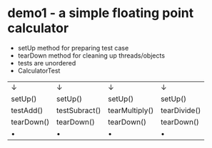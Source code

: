 demo1 - a simple floating point calculator
======
 - setUp method for preparing test case
 - tearDown method for cleaning up threads/objects
 - tests are unordered
 - CalculatorTest 
 <table>
  <tr>
    <td> &darr; </td>
    <td> &darr; </td>
    <td> &darr; </td>
    <td> &darr; </td>
  </tr>
  <tr>
    <td>setUp()</td>
    <td>setUp()</td>
    <td>setUp()</td>
    <td>setUp()</td>
  </tr>
  <tr>
    <td>testAdd()</td>
    <td>testSubract()</td>
    <td>tearMultiply()</td>
    <td>tearDivide()</td>
  </tr>
  <tr>
    <td>tearDown()</td>
    <td>tearDown()</td>
    <td>tearDown()</td>
    <td>tearDown()</td>
  </tr>
  <tr>
    <td> &bull; </td>
    <td> &bull; </td>
    <td> &bull; </td>
    <td> &bull; </td>
  </tr>
</table>
